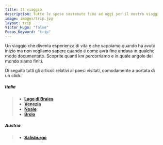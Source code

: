 ```yaml
---
title: Il viaggio
description: Tutte le spese sostenute fino ad oggi per il nostro viaggio
image: images/trip.jpg
layout: trip
Victor_Hugo: "false"
Focus_Keyword: "trip"
---
```


Un viaggio che diventa esperienza di vita e che sappiamo quando ha avuto inizio ma non vogliamo sapere quando e come avrà fine andava in qualche modo documentato. Scoprite quanti km percorriamo e in quale angolo del mondo siamo finiti. 
<!-- section break -->
Di seguito tutti gli articoli relativi ai paesi visitati, comodamente a portata di un click.
##### Italia
>- **[Lago di Braies](in-gita-al-lago-di-braies-con-cane-e-gatto)** 
>- **[Venezia](https://vandipety.it/blog/venezia-cane-gatto/)** 
>- **[Noale](noale-un-piccolo-borgo-a-pochi-chilometri-da-venezia)** 
>- **[Brolo](https://vandipety.it/blog/un-gatto-a-spasso-nel-paese-dei-gatti/)** 

##### Austria
>- **[Salisburgo](https://vandipety.it/blog/salisburgo-un-tour-culinario-tra-palle-di-mozart-e-birrificio-stiegl/)** 